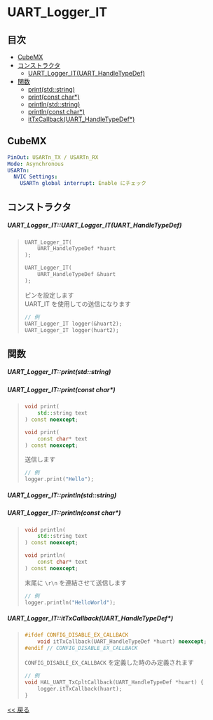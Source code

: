 # UART_Logger_IT

## 目次
- [CubeMX](#cubemx)
- [コンストラクタ](#コンストラクタ)
  - [UART_Logger_IT(UART_HandleTypeDef)](#uart_logger_ituart_logger_ituart_handletypedef)
- [関数](#関数)
  - [print(std::string)](#uart_logger_itprintstdstring)
  - [print(const char*)](#uart_logger_itprintconst-char)
  - [println(std::string)](#uart_logger_itprintlnstdstring)
  - [println(const char*)](#uart_logger_itprintlnconst-char)
  - [itTxCallback(UART_HandleTypeDef*)](#uart_logger_itittxcallbackuart_handletypedef)

## CubeMX
```yaml
PinOut: USARTn_TX / USARTn_RX
Mode: Asynchronous
USARTn:
  NVIC Settings:
    USARTn global interrupt: Enable にチェック
```

## コンストラクタ
##### UART_Logger_IT::UART_Logger_IT(UART_HandleTypeDef)
> ```c++
> UART_Logger_IT(
>     UART_HandleTypeDef *huart
> );
> 
> UART_Logger_IT(
>     UART_HandleTypeDef &huart
> );
> ```
> ピンを設定します  
> UART_IT を使用しての送信になります  
> ```c++
> // 例
> UART_Logger_IT logger(&huart2);
> UART_Logger_IT logger(huart2);
> ```

## 関数
##### UART_Logger_IT::print(std::string)
##### UART_Logger_IT::print(const char*)
> ```c++
> void print(
>     std::string text
> ) const noexcept;
> 
> void print(
>     const char* text
> ) const noexcept;
> ```
> 送信します  
> ```c++
> // 例
> logger.print("Hello");
> ```

##### UART_Logger_IT::println(std::string)
##### UART_Logger_IT::println(const char*)
> ```c++
> void println(
>     std::string text
> ) const noexcept;
> 
> void println(
>     const char* text
> ) const noexcept;
> ```
> 末尾に `\r\n` を連結させて送信します  
> ```c++
> // 例
> logger.println("HelloWorld");
> ```

##### UART_Logger_IT::itTxCallback(UART_HandleTypeDef*)
> ```c++
> #ifdef CONFIG_DISABLE_EX_CALLBACK
>     void itTxCallback(UART_HandleTypeDef *huart) noexcept;
> #endif // CONFIG_DISABLE_EX_CALLBACK
> ```
> `CONFIG_DISABLE_EX_CALLBACK` を定義した時のみ定義されます
> ```c++
> // 例
> void HAL_UART_TxCpltCallback(UART_HandleTypeDef *huart) {
>     logger.itTxCallback(huart);
> }
> ```

[<< 戻る](../INDEX.md)
